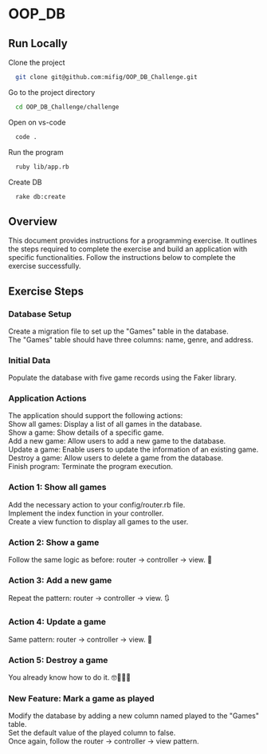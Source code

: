 # OOP_DB

## Run Locally

Clone the project

```bash
  git clone git@github.com:mifig/OOP_DB_Challenge.git
```

Go to the project directory

```bash
  cd OOP_DB_Challenge/challenge
```

Open on vs-code

```bash
  code .
```

Run the program
```bash
  ruby lib/app.rb 
```

Create DB

```bash
  rake db:create
```

## Overview
This document provides instructions for a programming exercise. It outlines the steps required to complete the exercise and build an application with specific functionalities. Follow the instructions below to complete the exercise successfully.

## Exercise Steps
### Database Setup
Create a migration file to set up the "Games" table in the database.\
The "Games" table should have three columns: name, genre, and address.

### Initial Data
Populate the database with five game records using the Faker library.

### Application Actions
The application should support the following actions:\
  Show all games: Display a list of all games in the database.\
  Show a game: Show details of a specific game.\
  Add a new game: Allow users to add a new game to the database.\
  Update a game: Enable users to update the information of an existing game.\
  Destroy a game: Allow users to delete a game from the database.\
  Finish program: Terminate the program execution.

### Action 1: Show all games
Add the necessary action to your config/router.rb file.\
Implement the index function in your controller.\
Create a view function to display all games to the user.

### Action 2: Show a game
Follow the same logic as before: router -> controller -> view. 🔄

### Action 3: Add a new game
Repeat the pattern: router -> controller -> view. 🔃

### Action 4: Update a game
Same pattern: router -> controller -> view. 🔁

### Action 5: Destroy a game
You already know how to do it. 🤓👩🏻‍💻

### New Feature: Mark a game as played
Modify the database by adding a new column named played to the "Games" table.\
Set the default value of the played column to false.\
Once again, follow the router -> controller -> view pattern.
